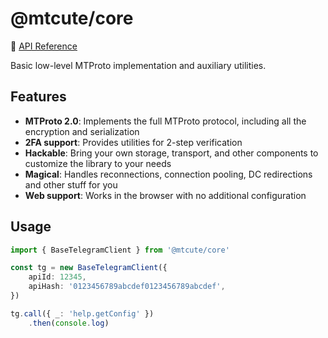 # @mtcute/core

📖 [API Reference](https://ref.mtcute.dev/modules/_mtcute_core.html)

Basic low-level MTProto implementation and auxiliary utilities.

## Features
- **MTProto 2.0**: Implements the full MTProto protocol, including all the encryption and serialization
- **2FA support**: Provides utilities for 2-step verification
- **Hackable**: Bring your own storage, transport, and other components to customize the library to your needs
- **Magical**: Handles reconnections, connection pooling, DC redirections and other stuff for you
- **Web support**: Works in the browser with no additional configuration

## Usage

```ts
import { BaseTelegramClient } from '@mtcute/core'

const tg = new BaseTelegramClient({
    apiId: 12345,
    apiHash: '0123456789abcdef0123456789abcdef',
})

tg.call({ _: 'help.getConfig' })
    .then(console.log)
```
